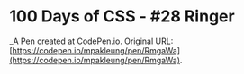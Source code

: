 # 100 Days of CSS - #28 Ringer
 _A Pen created at CodePen.io. Original URL: [https://codepen.io/mpakleung/pen/RmgaWa](https://codepen.io/mpakleung/pen/RmgaWa).

 